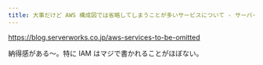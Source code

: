 ```yaml
---
title: 大事だけど AWS 構成図では省略してしまうことが多いサービスについて - サーバーワークスエンジニアブログ
---
```


https://blog.serverworks.co.jp/aws-services-to-be-omitted

納得感がある〜。特に IAM はマジで書かれることがほぼない。

